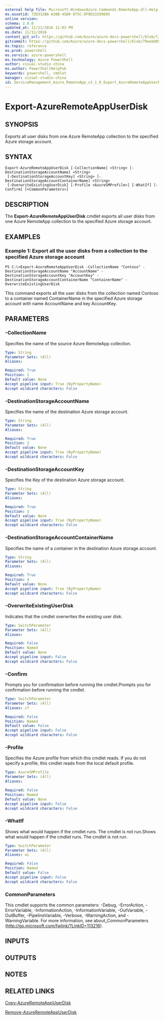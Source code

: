 ```yaml
---
external help file: Microsoft.WindowsAzure.Commands.RemoteApp.dll-Help.xml
ms.assetid: 72D332BA-A30B-45B9-875C-DF9D33299E05
online version: 
schema: 2.0.0
updated_at: 11/11/2016 11:03 PM
ms.date: 11/11/2016
content_git_url: https://github.com/Azure/azure-docs-powershell/blob/live/azureps-cmdlets-docs/ServiceManagement/Azure.RemoteApp/v3.1.0/Export-AzureRemoteAppUserDisk.md
gitcommit: https://github.com/Azure/azure-docs-powershell/blob/79eeb985ea480979357fb4695832a0c3d29a48bf/azureps-cmdlets-docs/ServiceManagement/Azure.RemoteApp/v3.1.0/Export-AzureRemoteAppUserDisk.md
ms.topic: reference
ms.prod: powershell
ms.service: azure-powershell
ms.technology: Azure PowerShell
author: visual-studio-china
ms.author: PowerShellHelpPub
keywords: powershell, cmdlet
manager: visual-studio-china
id: ServiceManagement_Azure_RemoteApp_v3_1_0_Export_AzureRemoteAppUserDisk_md
---
```


# Export-AzureRemoteAppUserDisk

## SYNOPSIS
Exports all user disks from one Azure RemoteApp collection to the specified Azure storage account.

## SYNTAX

```
Export-AzureRemoteAppUserDisk [-CollectionName] <String> [-DestinationStorageAccountName] <String>
 [-DestinationStorageAccountKey] <String> [-DestinationStorageAccountContainerName] <String>
 [-OverwriteExistingUserDisk] [-Profile <AzureSMProfile>] [-WhatIf] [-Confirm] [<CommonParameters>]
```

## DESCRIPTION
The **Export-AzureRemoteAppUserDisk** cmdlet exports all user disks from one Azure RemoteApp collection to the specified Azure storage account.

## EXAMPLES

### Example 1: Export all the user disks from a collection to the specified Azure storage account
```
PS C:\>Export-AzureRemoteAppUserDisk -CollectionName "Contoso" -DestinationStorageAccountName "AccountName" -DestinationStorageAccountKey "AccountKey" -DestinationStorageAccountContainerName "ContainerName" -OverwriteExistingUserDisk
```

This command exports all the user disks from the collection named Contoso to a container named ContainerName in the specified Azure storage account with name AccountName and key AccountKey.

## PARAMETERS

### -CollectionName
Specifies the name of the source Azure RemoteApp collection.

```yaml
Type: String
Parameter Sets: (All)
Aliases: 

Required: True
Position: 1
Default value: None
Accept pipeline input: True (ByPropertyName)
Accept wildcard characters: False
```

### -DestinationStorageAccountName
Specifies the name of the destination Azure storage account.

```yaml
Type: String
Parameter Sets: (All)
Aliases: 

Required: True
Position: 2
Default value: None
Accept pipeline input: True (ByPropertyName)
Accept wildcard characters: False
```

### -DestinationStorageAccountKey
Specifies the Key of the destination Azure storage account.

```yaml
Type: String
Parameter Sets: (All)
Aliases: 

Required: True
Position: 3
Default value: None
Accept pipeline input: True (ByPropertyName)
Accept wildcard characters: False
```

### -DestinationStorageAccountContainerName
Specifies the name of a container in the destination Azure storage account.

```yaml
Type: String
Parameter Sets: (All)
Aliases: 

Required: True
Position: 4
Default value: None
Accept pipeline input: True (ByPropertyName)
Accept wildcard characters: False
```

### -OverwriteExistingUserDisk
Indicates that the cmdlet overwrites the existing user disk.

```yaml
Type: SwitchParameter
Parameter Sets: (All)
Aliases: 

Required: False
Position: Named
Default value: None
Accept pipeline input: False
Accept wildcard characters: False
```

### -Confirm
Prompts you for confirmation before running the cmdlet.Prompts you for confirmation before running the cmdlet.

```yaml
Type: SwitchParameter
Parameter Sets: (All)
Aliases: cf

Required: False
Position: Named
Default value: False
Accept pipeline input: False
Accept wildcard characters: False
```

### -Profile
Specifies the Azure profile from which this cmdlet reads.
If you do not specify a profile, this cmdlet reads from the local default profile.

```yaml
Type: AzureSMProfile
Parameter Sets: (All)
Aliases: 

Required: False
Position: Named
Default value: None
Accept pipeline input: False
Accept wildcard characters: False
```

### -WhatIf
Shows what would happen if the cmdlet runs.
The cmdlet is not run.Shows what would happen if the cmdlet runs.
The cmdlet is not run.

```yaml
Type: SwitchParameter
Parameter Sets: (All)
Aliases: wi

Required: False
Position: Named
Default value: False
Accept pipeline input: False
Accept wildcard characters: False
```

### CommonParameters
This cmdlet supports the common parameters: -Debug, -ErrorAction, -ErrorVariable, -InformationAction, -InformationVariable, -OutVariable, -OutBuffer, -PipelineVariable, -Verbose, -WarningAction, and -WarningVariable. For more information, see about_CommonParameters (http://go.microsoft.com/fwlink/?LinkID=113216).

## INPUTS

## OUTPUTS

## NOTES

## RELATED LINKS

[Copy-AzureRemoteAppUserDisk](xref:ServiceManagement/Azure.RemoteApp/v3.1.0/Copy-AzureRemoteAppUserDisk.md)

[Remove-AzureRemoteAppUserDisk](xref:ServiceManagement/Azure.RemoteApp/v3.1.0/Remove-AzureRemoteAppUserDisk.md)



